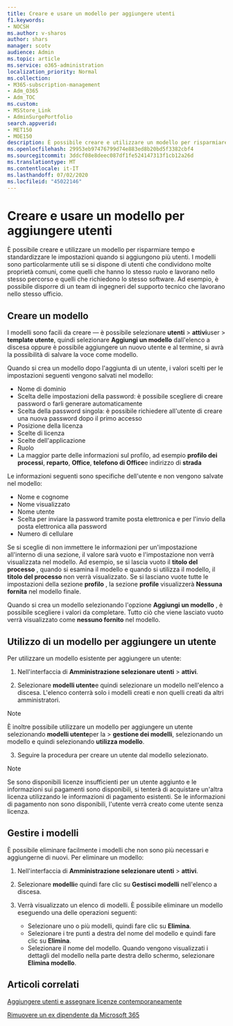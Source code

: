 ```yaml
---
title: Creare e usare un modello per aggiungere utenti
f1.keywords:
- NOCSH
ms.author: v-sharos
author: shars
manager: scotv
audience: Admin
ms.topic: article
ms.service: o365-administration
localization_priority: Normal
ms.collection:
- M365-subscription-management
- Adm_O365
- Adm_TOC
ms.custom:
- MSStore_Link
- AdminSurgePortfolio
search.appverid:
- MET150
- MOE150
description: È possibile creare e utilizzare un modello per risparmiare tempo e standardizzare le impostazioni quando si aggiungono più utenti.
ms.openlocfilehash: 29953eb97476799d74e883ed8b20bd5f3382cbf4
ms.sourcegitcommit: 3ddcf08e8deec087df1fe524147313f1cb12a26d
ms.translationtype: MT
ms.contentlocale: it-IT
ms.lasthandoff: 07/02/2020
ms.locfileid: "45022146"
---
```

# <a name="create-and-use-a-template-to-add-users"></a>Creare e usare un modello per aggiungere utenti

È possibile creare e utilizzare un modello per risparmiare tempo e standardizzare le impostazioni quando si aggiungono più utenti. I modelli sono particolarmente utili se si dispone di utenti che condividono molte proprietà comuni, come quelli che hanno lo stesso ruolo e lavorano nello stesso percorso e quelli che richiedono lo stesso software. Ad esempio, è possibile disporre di un team di ingegneri del supporto tecnico che lavorano nello stesso ufficio.  

## <a name="create-a-template"></a>Creare un modello

I modelli sono facili da creare &mdash; è possibile selezionare **utenti**  >  **attivi**user  >  **template utente**, quindi selezionare **Aggiungi un modello** dall'elenco a discesa oppure è possibile aggiungere un nuovo utente e al termine, si avrà la possibilità di salvare la voce come modello.

Quando si crea un modello dopo l'aggiunta di un utente, i valori scelti per le impostazioni seguenti vengono salvati nel modello:

- Nome di dominio
- Scelta delle impostazioni della password: è possibile scegliere di creare password o farli generare automaticamente
- Scelta della password singola: è possibile richiedere all'utente di creare una nuova password dopo il primo accesso
- Posizione della licenza
- Scelte di licenza
- Scelte dell'applicazione
- Ruolo
- La maggior parte delle informazioni sul profilo, ad esempio **profilo dei processi**, **reparto**, **Office**, **telefono di Office**e indirizzo di **strada** 

Le informazioni seguenti sono specifiche dell'utente e non vengono salvate nel modello:

- Nome e cognome
- Nome visualizzato
- Nome utente
- Scelta per inviare la password tramite posta elettronica e per l'invio della posta elettronica alla password
- Numero di cellulare

Se si sceglie di non immettere le informazioni per un'impostazione all'interno di una sezione, il valore sarà vuoto e l'impostazione non verrà visualizzata nel modello. Ad esempio, se si lascia vuoto il **titolo del processo** , quando si esamina il modello e quando si utilizza il modello, il **titolo del processo** non verrà visualizzato. Se si lasciano vuote tutte le impostazioni della sezione **profilo** , la sezione **profile** visualizzerà **Nessuna fornita** nel modello finale.

Quando si crea un modello selezionando l'opzione **Aggiungi un modello** , è possibile scegliere i valori da completare. Tutto ciò che viene lasciato vuoto verrà visualizzato come **nessuno fornito** nel modello.

## <a name="use-a-template-to-add-a-user"></a>Utilizzo di un modello per aggiungere un utente

Per utilizzare un modello esistente per aggiungere un utente:

1. Nell'interfaccia di **Amministrazione selezionare utenti**  >  **attivi**.

2. Selezionare **modelli utente**e quindi selezionare un modello nell'elenco a discesa. L'elenco conterrà solo i modelli creati e non quelli creati da altri amministratori.

 > [!NOTE]
 > È inoltre possibile utilizzare un modello per aggiungere un utente selezionando **modelli utente**per la  >  **gestione dei modelli**, selezionando un modello e quindi selezionando **utilizza modello**.

3. Seguire la procedura per creare un utente dal modello selezionato.

> [!NOTE]
> Se sono disponibili licenze insufficienti per un utente aggiunto e le informazioni sui pagamenti sono disponibili, si tenterà di acquistare un'altra licenza utilizzando le informazioni di pagamento esistenti. Se le informazioni di pagamento non sono disponibili, l'utente verrà creato come utente senza licenza.

## <a name="manage-templates"></a>Gestire i modelli

È possibile eliminare facilmente i modelli che non sono più necessari e aggiungerne di nuovi. Per eliminare un modello:

1. Nell'interfaccia di **Amministrazione selezionare utenti**  >  **attivi**.

2. Selezionare **modelli**e quindi fare clic su **Gestisci modelli** nell'elenco a discesa.

3. Verrà visualizzato un elenco di modelli. È possibile eliminare un modello eseguendo una delle operazioni seguenti:
    - Selezionare uno o più modelli, quindi fare clic su **Elimina**. 
    - Selezionare i tre punti a destra del nome del modello e quindi fare clic su **Elimina**.
    - Selezionare il nome del modello. Quando vengono visualizzati i dettagli del modello nella parte destra dello schermo, selezionare **Elimina modello**.

## <a name="related-articles"></a>Articoli correlati

[Aggiungere utenti e assegnare licenze contemporaneamente](add-users.md)

[Rimuovere un ex dipendente da Microsoft 365](remove-former-employee.md)
  
